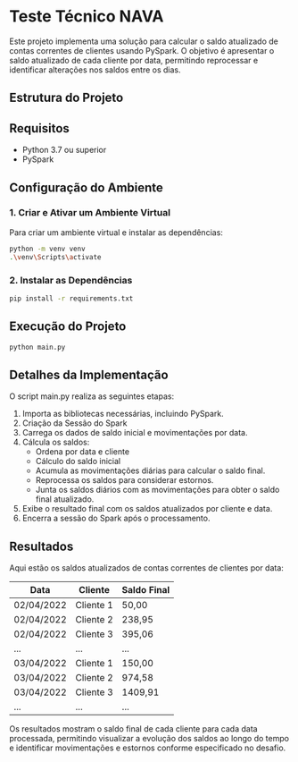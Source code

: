 # Teste Técnico NAVA

Este projeto implementa uma solução para calcular o saldo atualizado de contas correntes de clientes usando PySpark. O objetivo é apresentar o saldo atualizado de cada cliente por data, permitindo reprocessar e identificar alterações nos saldos entre os dias.

## Estrutura do Projeto


## Requisitos

- Python 3.7 ou superior
- PySpark

## Configuração do Ambiente

### 1. Criar e Ativar um Ambiente Virtual

Para criar um ambiente virtual e instalar as dependências:

```sh
python -m venv venv
.\venv\Scripts\activate
```
### 2. Instalar as Dependências
```sh
pip install -r requirements.txt
```

## Execução do Projeto
```sh
python main.py
```

## Detalhes da Implementação

O script main.py realiza as seguintes etapas:
1. Importa as bibliotecas necessárias, incluindo PySpark.
2. Criação da Sessão do Spark
3. Carrega os dados de saldo inicial e movimentações por data.
4. Cálcula os saldos:
    - Ordena por data e cliente
    - Cálculo do saldo inicial
    - Acumula as movimentações diárias para calcular o saldo final.
    - Reprocessa os saldos para considerar estornos.
    - Junta os saldos diários com as movimentações para obter o saldo final atualizado.
5. Exibe o resultado final com os saldos atualizados por cliente e data.
6. Encerra a sessão do Spark após o processamento.

## Resultados

Aqui estão os saldos atualizados de contas correntes de clientes por data:

| Data       | Cliente | Saldo Final |
|------------|---------|-------------|
| 02/04/2022 | Cliente 1 | 50,00 |
| 02/04/2022 | Cliente 2 | 238,95 |
| 02/04/2022 | Cliente 3 | 395,06 |
| ...        | ...     | ...         |
| 03/04/2022 | Cliente 1 | 150,00 |
| 03/04/2022 | Cliente 2 | 974,58 |
| 03/04/2022 | Cliente 3 | 1409,91 |
| ...        | ...     | ...         |

Os resultados mostram o saldo final de cada cliente para cada data processada, permitindo visualizar a evolução dos saldos ao longo do tempo e identificar movimentações e estornos conforme especificado no desafio.
